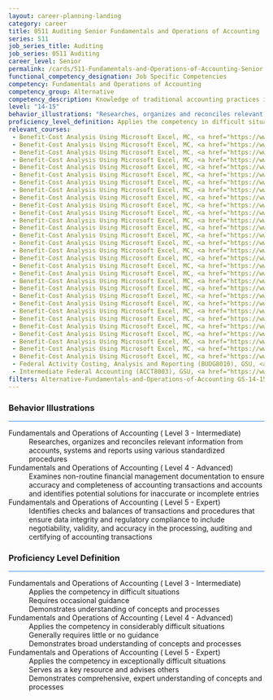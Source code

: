 ```yaml
---
layout: career-planning-landing
category: career
title: 0511 Auditing Senior Fundamentals and Operations of Accounting
series: 511
job_series_title: Auditing
job_series: 0511 Auditing
career_level: Senior
permalink: /cards/511-Fundamentals-and-Operations-of-Accounting-Senior
functional_competency_designation: Job Specific Competencies
competency: Fundamentals and Operations of Accounting
competency_group: Alternative
competency_description: Knowledge of traditional accounting practices including accrual, obligations, and costs methods
level: "14-15"
behavior_illustrations: "Researches, organizes and reconciles relevant information from accounts, systems and reports using various standardized procedures ? Examines non-routine financial management documentation to ensure accuracy and completeness of accounting transactions and accounts and identifies potential solutions for inaccurate or incomplete entries ? Identifies checks and balances of transactions and procedures that ensure data integrity and regulatory compliance to include negotiability, validity, and accuracy in the processing, auditing and certifying of accounting transactions"
proficiency_level_definition: Applies the competency in difficult situations ? Requires occasional guidance ? Demonstrates understanding of concepts and processes ? Applies the competency in considerably difficult situations ? Generally requires little or no guidance ? Demonstrates broad understanding of concepts and processes ? Applies the competency in exceptionally difficult situations ? Serves as a key resource and advises others ? Demonstrates comprehensive, expert understanding of concepts and processes
relevant_courses: 
 - Benefit-Cost Analysis Using Microsoft Excel, MC, <a href="https://www.managementconcepts.com/course/id/5405?utm_source=CFOportal&utm_medium=listing&utm_campaign=CFOTTEP&utm_id=23FM">https://www.managementconcepts.com/course/id/5405?utm_source=CFOportal&utm_medium=listing&utm_campaign=CFOTTEP&utm_id=23FM</a>
 - Benefit-Cost Analysis Using Microsoft Excel, MC, <a href="https://www.managementconcepts.com/course/id/5405?utm_source=CFOportal&utm_medium=listing&utm_campaign=CFOTTEP&utm_id=23FM">https://www.managementconcepts.com/course/id/5405?utm_source=CFOportal&utm_medium=listing&utm_campaign=CFOTTEP&utm_id=23FM</a>
 - Benefit-Cost Analysis Using Microsoft Excel, MC, <a href="https://www.managementconcepts.com/course/id/5405?utm_source=CFOportal&utm_medium=listing&utm_campaign=CFOTTEP&utm_id=23FM">https://www.managementconcepts.com/course/id/5405?utm_source=CFOportal&utm_medium=listing&utm_campaign=CFOTTEP&utm_id=23FM</a>
 - Benefit-Cost Analysis Using Microsoft Excel, MC, <a href="https://www.managementconcepts.com/course/id/5405?utm_source=CFOportal&utm_medium=listing&utm_campaign=CFOTTEP&utm_id=23FM">https://www.managementconcepts.com/course/id/5405?utm_source=CFOportal&utm_medium=listing&utm_campaign=CFOTTEP&utm_id=23FM</a>
 - Benefit-Cost Analysis Using Microsoft Excel, MC, <a href="https://www.managementconcepts.com/course/id/5405?utm_source=CFOportal&utm_medium=listing&utm_campaign=CFOTTEP&utm_id=23FM">https://www.managementconcepts.com/course/id/5405?utm_source=CFOportal&utm_medium=listing&utm_campaign=CFOTTEP&utm_id=23FM</a>
 - Benefit-Cost Analysis Using Microsoft Excel, MC, <a href="https://www.managementconcepts.com/course/id/5405?utm_source=CFOportal&utm_medium=listing&utm_campaign=CFOTTEP&utm_id=23FM">https://www.managementconcepts.com/course/id/5405?utm_source=CFOportal&utm_medium=listing&utm_campaign=CFOTTEP&utm_id=23FM</a>
 - Benefit-Cost Analysis Using Microsoft Excel, MC, <a href="https://www.managementconcepts.com/course/id/5405?utm_source=CFOportal&utm_medium=listing&utm_campaign=CFOTTEP&utm_id=23FM">https://www.managementconcepts.com/course/id/5405?utm_source=CFOportal&utm_medium=listing&utm_campaign=CFOTTEP&utm_id=23FM</a>
 - Benefit-Cost Analysis Using Microsoft Excel, MC, <a href="https://www.managementconcepts.com/course/id/5405?utm_source=CFOportal&utm_medium=listing&utm_campaign=CFOTTEP&utm_id=23FM">https://www.managementconcepts.com/course/id/5405?utm_source=CFOportal&utm_medium=listing&utm_campaign=CFOTTEP&utm_id=23FM</a>
 - Benefit-Cost Analysis Using Microsoft Excel, MC, <a href="https://www.managementconcepts.com/course/id/5405?utm_source=CFOportal&utm_medium=listing&utm_campaign=CFOTTEP&utm_id=23FM">https://www.managementconcepts.com/course/id/5405?utm_source=CFOportal&utm_medium=listing&utm_campaign=CFOTTEP&utm_id=23FM</a>
 - Benefit-Cost Analysis Using Microsoft Excel, MC, <a href="https://www.managementconcepts.com/course/id/5405?utm_source=CFOportal&utm_medium=listing&utm_campaign=CFOTTEP&utm_id=23FM">https://www.managementconcepts.com/course/id/5405?utm_source=CFOportal&utm_medium=listing&utm_campaign=CFOTTEP&utm_id=23FM</a>
 - Benefit-Cost Analysis Using Microsoft Excel, MC, <a href="https://www.managementconcepts.com/course/id/5405?utm_source=CFOportal&utm_medium=listing&utm_campaign=CFOTTEP&utm_id=23FM">https://www.managementconcepts.com/course/id/5405?utm_source=CFOportal&utm_medium=listing&utm_campaign=CFOTTEP&utm_id=23FM</a>
 - Benefit-Cost Analysis Using Microsoft Excel, MC, <a href="https://www.managementconcepts.com/course/id/5405?utm_source=CFOportal&utm_medium=listing&utm_campaign=CFOTTEP&utm_id=23FM">https://www.managementconcepts.com/course/id/5405?utm_source=CFOportal&utm_medium=listing&utm_campaign=CFOTTEP&utm_id=23FM</a>
 - Benefit-Cost Analysis Using Microsoft Excel, MC, <a href="https://www.managementconcepts.com/course/id/5405?utm_source=CFOportal&utm_medium=listing&utm_campaign=CFOTTEP&utm_id=23FM">https://www.managementconcepts.com/course/id/5405?utm_source=CFOportal&utm_medium=listing&utm_campaign=CFOTTEP&utm_id=23FM</a>
 - Benefit-Cost Analysis Using Microsoft Excel, MC, <a href="https://www.managementconcepts.com/course/id/5405?utm_source=CFOportal&utm_medium=listing&utm_campaign=CFOTTEP&utm_id=23FM">https://www.managementconcepts.com/course/id/5405?utm_source=CFOportal&utm_medium=listing&utm_campaign=CFOTTEP&utm_id=23FM</a>
 - Benefit-Cost Analysis Using Microsoft Excel, MC, <a href="https://www.managementconcepts.com/course/id/5405?utm_source=CFOportal&utm_medium=listing&utm_campaign=CFOTTEP&utm_id=23FM">https://www.managementconcepts.com/course/id/5405?utm_source=CFOportal&utm_medium=listing&utm_campaign=CFOTTEP&utm_id=23FM</a>
 - Benefit-Cost Analysis Using Microsoft Excel, MC, <a href="https://www.managementconcepts.com/course/id/5405?utm_source=CFOportal&utm_medium=listing&utm_campaign=CFOTTEP&utm_id=23FM">https://www.managementconcepts.com/course/id/5405?utm_source=CFOportal&utm_medium=listing&utm_campaign=CFOTTEP&utm_id=23FM</a>
 - Benefit-Cost Analysis Using Microsoft Excel, MC, <a href="https://www.managementconcepts.com/course/id/5405?utm_source=CFOportal&utm_medium=listing&utm_campaign=CFOTTEP&utm_id=23FM">https://www.managementconcepts.com/course/id/5405?utm_source=CFOportal&utm_medium=listing&utm_campaign=CFOTTEP&utm_id=23FM</a>
 - Benefit-Cost Analysis Using Microsoft Excel, MC, <a href="https://www.managementconcepts.com/course/id/5405?utm_source=CFOportal&utm_medium=listing&utm_campaign=CFOTTEP&utm_id=23FM">https://www.managementconcepts.com/course/id/5405?utm_source=CFOportal&utm_medium=listing&utm_campaign=CFOTTEP&utm_id=23FM</a>
 - Benefit-Cost Analysis Using Microsoft Excel, MC, <a href="https://www.managementconcepts.com/course/id/5405?utm_source=CFOportal&utm_medium=listing&utm_campaign=CFOTTEP&utm_id=23FM">https://www.managementconcepts.com/course/id/5405?utm_source=CFOportal&utm_medium=listing&utm_campaign=CFOTTEP&utm_id=23FM</a>
 - Benefit-Cost Analysis Using Microsoft Excel, MC, <a href="https://www.managementconcepts.com/course/id/5405?utm_source=CFOportal&utm_medium=listing&utm_campaign=CFOTTEP&utm_id=23FM">https://www.managementconcepts.com/course/id/5405?utm_source=CFOportal&utm_medium=listing&utm_campaign=CFOTTEP&utm_id=23FM</a>
 - Benefit-Cost Analysis Using Microsoft Excel, MC, <a href="https://www.managementconcepts.com/course/id/5405?utm_source=CFOportal&utm_medium=listing&utm_campaign=CFOTTEP&utm_id=23FM">https://www.managementconcepts.com/course/id/5405?utm_source=CFOportal&utm_medium=listing&utm_campaign=CFOTTEP&utm_id=23FM</a>
 - Benefit-Cost Analysis Using Microsoft Excel, MC, <a href="https://www.managementconcepts.com/course/id/5405?utm_source=CFOportal&utm_medium=listing&utm_campaign=CFOTTEP&utm_id=23FM">https://www.managementconcepts.com/course/id/5405?utm_source=CFOportal&utm_medium=listing&utm_campaign=CFOTTEP&utm_id=23FM</a>
 - Benefit-Cost Analysis Using Microsoft Excel, MC, <a href="https://www.managementconcepts.com/course/id/5405?utm_source=CFOportal&utm_medium=listing&utm_campaign=CFOTTEP&utm_id=23FM">https://www.managementconcepts.com/course/id/5405?utm_source=CFOportal&utm_medium=listing&utm_campaign=CFOTTEP&utm_id=23FM</a>
 - Benefit-Cost Analysis Using Microsoft Excel, MC, <a href="https://www.managementconcepts.com/course/id/5405?utm_source=CFOportal&utm_medium=listing&utm_campaign=CFOTTEP&utm_id=23FM">https://www.managementconcepts.com/course/id/5405?utm_source=CFOportal&utm_medium=listing&utm_campaign=CFOTTEP&utm_id=23FM</a>
 - Benefit-Cost Analysis Using Microsoft Excel, MC, <a href="https://www.managementconcepts.com/course/id/5405?utm_source=CFOportal&utm_medium=listing&utm_campaign=CFOTTEP&utm_id=23FM">https://www.managementconcepts.com/course/id/5405?utm_source=CFOportal&utm_medium=listing&utm_campaign=CFOTTEP&utm_id=23FM</a>
 - Benefit-Cost Analysis Using Microsoft Excel, MC, <a href="https://www.managementconcepts.com/course/id/5405?utm_source=CFOportal&utm_medium=listing&utm_campaign=CFOTTEP&utm_id=23FM">https://www.managementconcepts.com/course/id/5405?utm_source=CFOportal&utm_medium=listing&utm_campaign=CFOTTEP&utm_id=23FM</a>
 - Benefit-Cost Analysis Using Microsoft Excel, MC, <a href="https://www.managementconcepts.com/course/id/5405?utm_source=CFOportal&utm_medium=listing&utm_campaign=CFOTTEP&utm_id=23FM">https://www.managementconcepts.com/course/id/5405?utm_source=CFOportal&utm_medium=listing&utm_campaign=CFOTTEP&utm_id=23FM</a>
 - Benefit-Cost Analysis Using Microsoft Excel, MC, <a href="https://www.managementconcepts.com/course/id/5405?utm_source=CFOportal&utm_medium=listing&utm_campaign=CFOTTEP&utm_id=23FM">https://www.managementconcepts.com/course/id/5405?utm_source=CFOportal&utm_medium=listing&utm_campaign=CFOTTEP&utm_id=23FM</a>
 - Benefit-Cost Analysis Using Microsoft Excel, MC, <a href="https://www.managementconcepts.com/course/id/5405?utm_source=CFOportal&utm_medium=listing&utm_campaign=CFOTTEP&utm_id=23FM">https://www.managementconcepts.com/course/id/5405?utm_source=CFOportal&utm_medium=listing&utm_campaign=CFOTTEP&utm_id=23FM</a>
 - Benefit-Cost Analysis Using Microsoft Excel, MC, <a href="https://www.managementconcepts.com/course/id/5405?utm_source=CFOportal&utm_medium=listing&utm_campaign=CFOTTEP&utm_id=23FM">https://www.managementconcepts.com/course/id/5405?utm_source=CFOportal&utm_medium=listing&utm_campaign=CFOTTEP&utm_id=23FM</a>
 - Federal Activity Costing, Analysis and Reporting (BUDG8010), GSU, <a href="https://www.LearnAtGSUSA.com/BUDG8016">https://www.LearnAtGSUSA.com/BUDG8016</a>
 - Intermediate Federal Accounting (ACCT8003), GSU, <a href="https://www.LearnAtGSUSA.com/ACCT8005">https://www.LearnAtGSUSA.com/ACCT8005</a>
filters: Alternative-Fundamentals-and-Operations-of-Accounting GS-14-15 series-0511
---
```


<div class="desktop:grid-col-6 margin-y-3">
  <div class="border-top-2 bg-white padding-3 shadow-5 height-full members-hover border-1px button-border border-top-blue radius-lg card-text-color">
    <h3>Behavior Illustrations</h3>
    <hr style="background-color: #2680EB !important;"/>
    <dl class="text-base card-content-color"><dt>Fundamentals and Operations of Accounting ( Level 3 - Intermediate)</dt><dd>Researches, organizes and reconciles relevant information from accounts, systems and reports using various standardized procedures</dd><dt>Fundamentals and Operations of Accounting ( Level 4 - Advanced)</dt><dd>Examines non-routine financial management documentation to ensure accuracy and completeness of accounting transactions and accounts and identifies potential solutions for inaccurate or incomplete entries</dd><dt>Fundamentals and Operations of Accounting ( Level 5 - Expert)</dt><dd>Identifies checks and balances of transactions and procedures that ensure data integrity and regulatory compliance to include negotiability, validity, and accuracy in the processing, auditing and certifying of accounting transactions</dd></dl>
  </div>
</div>
<div class="desktop:grid-col-6 margin-y-3">
  <div class="border-top-2 bg-white padding-3 shadow-5 height-full members-hover border-1px button-border border-top-blue radius-lg card-text-color">
    <h3>Proficiency Level Definition</h3>
     <hr style="background-color: #2680EB !important;"/>
    <dl class="text-base card-content-color"><dt>Fundamentals and Operations of Accounting ( Level 3 - Intermediate)</dt><dd>Applies the competency in difficult situations </dd><dd> Requires occasional guidance </dd><dd> Demonstrates understanding of concepts and processes</dd><dt>Fundamentals and Operations of Accounting ( Level 4 - Advanced)</dt><dd>Applies the competency in considerably difficult situations </dd><dd> Generally requires little or no guidance </dd><dd> Demonstrates broad understanding of concepts and processes</dd><dt>Fundamentals and Operations of Accounting ( Level 5 - Expert)</dt><dd>Applies the competency in exceptionally difficult situations </dd><dd> Serves as a key resource and advises others </dd><dd> Demonstrates comprehensive, expert understanding of concepts and processes</dd></dl>
  </div>
</div>